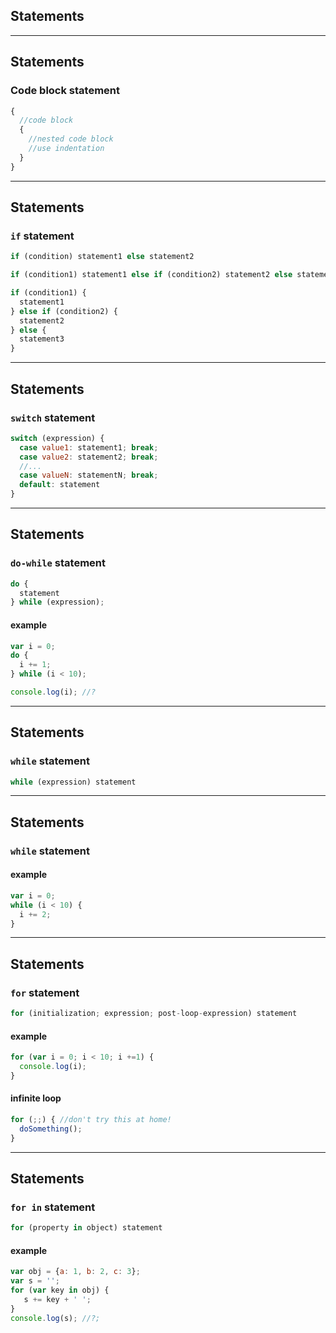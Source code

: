 ## Statements

- - -

## Statements

### Code block statement

```js
{
  //code block
  {
    //nested code block
    //use indentation
  }
}
```
- - -

## Statements

### `if` statement

```js
if (condition) statement1 else statement2
```
```js
if (condition1) statement1 else if (condition2) statement2 else statement3
```
```js
if (condition1) {
  statement1 
} else if (condition2) {
  statement2 
} else {
  statement3
}
```

- - -

## Statements

### `switch` statement

```js
switch (expression) {
  case value1: statement1; break;
  case value2: statement2; break;
  //...
  case valueN: statementN; break;
  default: statement
}
```

- - -

## Statements

### `do-while` statement

```js
do {
  statement
} while (expression);
```

#### example

```js
var i = 0;
do {
  i += 1;
} while (i < 10);

console.log(i); //?
```
- - -

## Statements

### `while` statement

```js
while (expression) statement
```

- - - 

## Statements

### `while` statement

#### example

```js
var i = 0;
while (i < 10) {
  i += 2;
}
```
- - -

## Statements

### `for` statement

```js
for (initialization; expression; post-loop-expression) statement
```

#### example

```js
for (var i = 0; i < 10; i +=1) {
  console.log(i);
}
```

#### infinite loop

```js
for (;;) { //don't try this at home!
  doSomething();
}
```
- - -

## Statements

### `for in` statement

```js
for (property in object) statement
```

#### example

```js
var obj = {a: 1, b: 2, c: 3};
var s = '';
for (var key in obj) {
   s += key + ' ';
}
console.log(s); //?;
```
